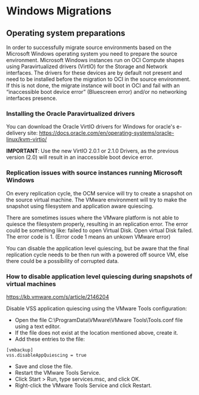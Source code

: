 # Windows Migrations

## Operating system preparations

In order to successfully migrate source environments based on the Microsoft Windows operating system you need to prepare the source environment.
Microsoft Windows instances run on OCI Compute shapes using Paravirtualized drivers (VirtIO) for the Storage and Network interfaces. The drivers for these devices are by default not present and need to be installed before the migration to OCI in the source environment. If this is not done, the migrate instance will boot in OCI and fail with an “inaccessible boot device error” (Bluescreen error)
and/or no networking interfaces presence.

### Installing the Oracle Paravirtualized drivers
You can download the Oracle VirtIO drivers for Windows for oracle's e-delivery site:
https://docs.oracle.com/en/operating-systems/oracle-linux/kvm-virtio/

**IMPORTANT**: Use the new VirtIO 2.0.1 or 2.1.0 Drivers, as the previous version (2.0) will result
in an inaccessible boot device error.

### Replication issues with source instances running Microsoft Windows
On every replication cycle, the OCM service will try to create a snapshot on the source
virtual machine. The VMware environment will try to make the snapshot using filesystem
and application aware quiescing. 

There are sometimes issues where the VMware platform is not able to quiesce the filesystem properly, 
resulting in an replication error. The error could be something like: failed to open Virtual Disk. Open virtual Disk failed. 
The error code is 1. (Error code 1 means an unkown VMware error)

You can disable the application level quiescing, but be aware that the final replication cycle needs to
be then run with a powered off source VM, else there could be a possibility of corrupted data.

### How to disable application level quiescing during snapshots of virtual machines
https://kb.vmware.com/s/article/2146204

Disable VSS application quiescing using the VMware Tools configuration:
- Open the file C:\ProgramData\VMware\VMware Tools\Tools.conf file using a text editor.
- If the file does not exist at the location mentioned above, create it.
- Add these entries to the file:
```
[vmbackup]
vss.disableAppQuiescing = true
```
- Save and close the file.
- Restart the VMware Tools Service.
- Click Start > Run, type services.msc, and click OK.
- Right-click the VMware Tools Service and click Restart.
